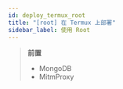 ```yaml
---
id: deploy_termux_root
title: "[root] 在 Termux 上部署"
sidebar_label: 使用 Root
---
```


> **前置**
> - MongoDB
> - MitmProxy
